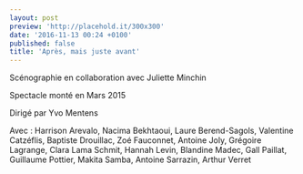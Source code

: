 ```yaml
---
layout: post
preview: 'http://placehold.it/300x300'
date: '2016-11-13 00:24 +0100'
published: false
title: 'Après, mais juste avant'
---
```


Scénographie en collaboration avec Juliette Minchin

Spectacle monté en Mars 2015

Dirigé par Yvo Mentens

Avec : Harrison Arevalo, Nacima Bekhtaoui, Laure Berend-Sagols, Valentine Catzéflis, Baptiste Drouillac, Zoé Fauconnet, Antoine Joly, Grégoire Lagrange, Clara Lama Schmit, Hannah Levin, Blandine Madec, Gall Paillat, Guillaume Pottier, Makita Samba, Antoine Sarrazin, Arthur Verret